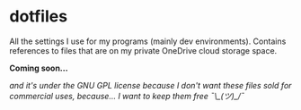 # dotfiles
All the settings I use for my programs (mainly dev environments). Contains references to files that are on my private OneDrive cloud storage space.

**Coming soon...**

*and it's under the GNU GPL license because I don't want these files sold for commercial uses, because... I want to keep them free ¯\\\_(ツ)\_/¯*
